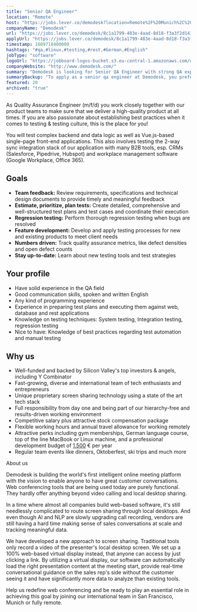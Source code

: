 ```yaml
---
title: "Senior QA Engineer"
location: "Remote"
host: "https://jobs.lever.co/demodesk?location=Remote%2F%20Munich%2C%20Germany"
companyName: "Demodesk"
url: "https://jobs.lever.co/demodesk/8c1a1799-483e-4aad-8d18-f3a3f2d14199"
applyUrl: "https://jobs.lever.co/demodesk/8c1a1799-483e-4aad-8d18-f3a3f2d14199/apply"
timestamp: 1609718400000
hashtags: "#qa,#linux,#testing,#rest,#German,#English"
jobType: "software"
logoUrl: "https://jobboard-logos-bucket.s3.eu-central-1.amazonaws.com/demodesk"
companyWebsite: "http://www.demodesk.com/"
summary: "Demodesk is looking for Senior QA Engineer with strong QA experience to test complex backend and data logic as well as Vue.js-based single-page front-end applications."
summaryBackup: "To apply as a senior qa engineer at Demodesk, you preferably need to have some knowledge of: #linux, #content."
featured: 20
archived: "true"
---
```


As Quality Assurance Engineer (m/f/d) you work closely together with our product teams to make sure that we deliver a high-quality product at all times. If you are also passionate about establishing best practices when it comes to testing & testing culture, this is the place for you!

You will test complex backend and data logic as well as Vue.js-based single-page front-end applications. This also involves testing the 2-way sync integration stack of our application with many B2B tools, esp. CRMs (Salesforce, Pipedrive, Hubspot) and workplace management software (Google Workplace, Office 365).

## Goals

*   **Team feedback:** Review requirements, specifications and technical design documents to provide timely and meaningful feedback
*   **Estimate, prioritize, plan tests:** Create detailed, comprehensive and well-structured test plans and test cases and coordinate their execution
*   **Regression testing:** Perform thorough regression testing when bugs are resolved
*   **Feature development:** Develop and apply testing processes for new and existing products to meet client needs
*   **Numbers driven:** Track quality assurance metrics, like defect densities and open defect counts
*   **Stay up-to-date:** Learn about new testing tools and test strategies

## Your profile

*   Have solid experience in the QA field
*   Good communication skills, spoken and written English
*   Any kind of programming experience
*   Experience in preparing test plans and executing them against web, database and rest applications
*   Knowledge on testing techniques: System testing, Integration testing, regression testing
*   Nice to have: Knowledge of best practices regarding test automation and manual testing

## Why us

*   Well-funded and backed by Silicon Valley's top investors & angels, including Y Combinator
*   Fast-growing, diverse and international team of tech enthusiasts and entrepreneurs
*   Unique proprietary screen sharing technology using a state of the art tech stack
*   Full responsibility from day one and being part of our hierarchy-free and results-driven working environment
*   Competitive salary plus attractive stock compensation package
*   Flexible working hours and annual travel allowance for working remotely
*   Attractive perks including gym memberships, German language course, top of the line MacBook or Linux machine, and a professional development budget of [1.500](http://1.0.1.244/) € per year
*   Regular team events like dinners, Oktoberfest, ski trips and much more

About us

Demodesk is building the world's first intelligent online meeting platform with the vision to enable anyone to have great customer conversations. Web conferencing tools that are being used today are purely functional. They hardly offer anything beyond video calling and local desktop sharing.

In a time where almost all companies build web-based software, it's still needlessly complicated to route screen sharing through local desktops. And even though AI and NLP are slowly upgrading call recording, vendors are still having a hard time making sense of sales conversations at scale and tracking meaningful data.

We have developed a new approach to screen sharing. Traditional tools only record a video of the presenter's local desktop screen. We set up a 100% web-based virtual display instead, that anyone can access by just clicking a link. By utilizing a virtual display, our software can automatically load the right presentation content at the meeting start, provide real-time conversational guidance on the sales rep's side without the customer seeing it and have significantly more data to analyze than existing tools.

Help us redefine web conferencing and be ready to play an essential role in achieving this goal by joining our international team in San Francisco, Munich or fully remote.

